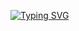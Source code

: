 

[![Typing SVG](https://readme-typing-svg.demolab.com?font=Fira+Code&size=30&pause=800&speed=100&color=00FF00&background=000000&width=500&lines=Loading+.+.+.+.+.+.+.+.+.+.;How+are+you+?;I+am+fine+by+the+way+.;you+know+¿;Computers+are+awesome!!!;Well..;Welcome+to+my+GitHub+👾)](https://git.io/typing-svg)


